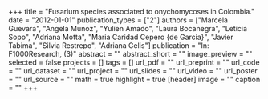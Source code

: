 +++
title = "Fusarium species associated to onychomycoses in Colombia."
date = "2012-01-01"
publication_types = ["2"]
authors = ["Marcela Guevara", "Angela Munoz", "Yulien Amado", "Laura Bocanegra", "Leticia Sopo", "Adriana Motta", "Maria Caridad Cepero {de Garcia}", "Javier Tabima", "Silvia Restrepo", "Adriana Celis"]
publication = "In: F1000Research, (3)"
abstract = ""
abstract_short = ""
image_preview = ""
selected = false
projects = []
tags = []
url_pdf = ""
url_preprint = ""
url_code = ""
url_dataset = ""
url_project = ""
url_slides = ""
url_video = ""
url_poster = ""
url_source = ""
math = true
highlight = true
[header]
image = ""
caption = ""
+++
